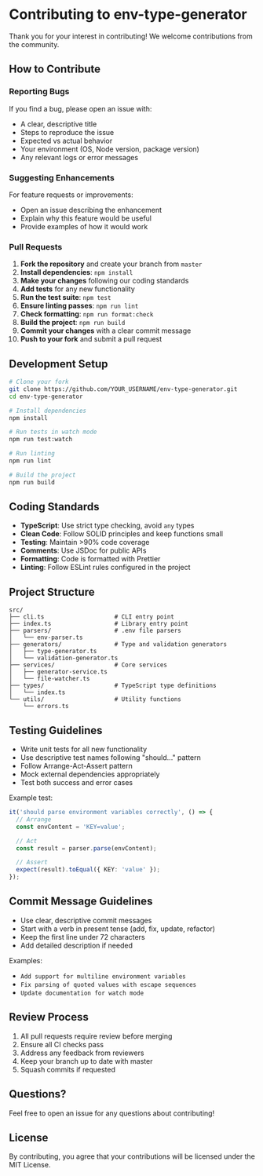 # Contributing to env-type-generator

Thank you for your interest in contributing! We welcome contributions from the community.

## How to Contribute

### Reporting Bugs

If you find a bug, please open an issue with:
- A clear, descriptive title
- Steps to reproduce the issue
- Expected vs actual behavior
- Your environment (OS, Node version, package version)
- Any relevant logs or error messages

### Suggesting Enhancements

For feature requests or improvements:
- Open an issue describing the enhancement
- Explain why this feature would be useful
- Provide examples of how it would work

### Pull Requests

1. **Fork the repository** and create your branch from `master`
2. **Install dependencies**: `npm install`
3. **Make your changes** following our coding standards
4. **Add tests** for any new functionality
5. **Run the test suite**: `npm test`
6. **Ensure linting passes**: `npm run lint`
7. **Check formatting**: `npm run format:check`
8. **Build the project**: `npm run build`
9. **Commit your changes** with a clear commit message
10. **Push to your fork** and submit a pull request

## Development Setup

```bash
# Clone your fork
git clone https://github.com/YOUR_USERNAME/env-type-generator.git
cd env-type-generator

# Install dependencies
npm install

# Run tests in watch mode
npm run test:watch

# Run linting
npm run lint

# Build the project
npm run build
```

## Coding Standards

- **TypeScript**: Use strict type checking, avoid `any` types
- **Clean Code**: Follow SOLID principles and keep functions small
- **Testing**: Maintain >90% code coverage
- **Comments**: Use JSDoc for public APIs
- **Formatting**: Code is formatted with Prettier
- **Linting**: Follow ESLint rules configured in the project

## Project Structure

```
src/
├── cli.ts                    # CLI entry point
├── index.ts                  # Library entry point
├── parsers/                  # .env file parsers
│   └── env-parser.ts
├── generators/               # Type and validation generators
│   ├── type-generator.ts
│   └── validation-generator.ts
├── services/                 # Core services
│   ├── generator-service.ts
│   └── file-watcher.ts
├── types/                    # TypeScript type definitions
│   └── index.ts
└── utils/                    # Utility functions
    └── errors.ts
```

## Testing Guidelines

- Write unit tests for all new functionality
- Use descriptive test names following "should..." pattern
- Follow Arrange-Act-Assert pattern
- Mock external dependencies appropriately
- Test both success and error cases

Example test:
```typescript
it('should parse environment variables correctly', () => {
  // Arrange
  const envContent = 'KEY=value';

  // Act
  const result = parser.parse(envContent);

  // Assert
  expect(result).toEqual({ KEY: 'value' });
});
```

## Commit Message Guidelines

- Use clear, descriptive commit messages
- Start with a verb in present tense (add, fix, update, refactor)
- Keep the first line under 72 characters
- Add detailed description if needed

Examples:
- `Add support for multiline environment variables`
- `Fix parsing of quoted values with escape sequences`
- `Update documentation for watch mode`

## Review Process

1. All pull requests require review before merging
2. Ensure all CI checks pass
3. Address any feedback from reviewers
4. Keep your branch up to date with master
5. Squash commits if requested

## Questions?

Feel free to open an issue for any questions about contributing!

## License

By contributing, you agree that your contributions will be licensed under the MIT License.
